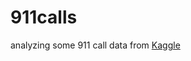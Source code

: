 # 911calls
analyzing some 911 call data from [Kaggle]([url](https://www.kaggle.com/mchirico/montcoalert)https://www.kaggle.com/mchirico/montcoalert)

